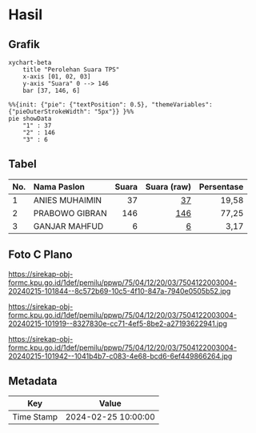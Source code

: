 # Hasil

## Grafik

```mermaid
xychart-beta
    title "Perolehan Suara TPS"
    x-axis [01, 02, 03]
    y-axis "Suara" 0 --> 146
    bar [37, 146, 6]
```

```mermaid
%%{init: {"pie": {"textPosition": 0.5}, "themeVariables": {"pieOuterStrokeWidth": "5px"}} }%%
pie showData
    "1" : 37
    "2" : 146
    "3" : 6
```

## Tabel

| No. | Nama Paslon    | Suara | Suara (raw) | Persentase |
|:--- |:-------------- | -----:| -----------:| ----------:|
| 1   | ANIES MUHAIMIN | 37    | [37][p-1]   | 19,58      |
| 2   | PRABOWO GIBRAN | 146   | [146][p-2]  | 77,25      |
| 3   | GANJAR MAHFUD  | 6     | [6][p-3]    | 3,17       |


[p-1]: https://github.com/gigit-pemilu/pemilu-2024-75-gorontalo/blob/main/pilpres/hitung-suara/sub/75-gorontalo/sub/04-pohuwato/sub/12-popayato-timur/sub/2003-marisa/sub/004-tps/sub/paslon-1.txt
[p-2]: https://github.com/gigit-pemilu/pemilu-2024-75-gorontalo/blob/main/pilpres/hitung-suara/sub/75-gorontalo/sub/04-pohuwato/sub/12-popayato-timur/sub/2003-marisa/sub/004-tps/sub/paslon-2.txt
[p-3]: https://github.com/gigit-pemilu/pemilu-2024-75-gorontalo/blob/main/pilpres/hitung-suara/sub/75-gorontalo/sub/04-pohuwato/sub/12-popayato-timur/sub/2003-marisa/sub/004-tps/sub/paslon-3.txt

## Foto C Plano

https://sirekap-obj-formc.kpu.go.id/1def/pemilu/ppwp/75/04/12/20/03/7504122003004-20240215-101844--8c572b69-10c5-4f10-847a-7940e0505b52.jpg

https://sirekap-obj-formc.kpu.go.id/1def/pemilu/ppwp/75/04/12/20/03/7504122003004-20240215-101919--8327830e-cc71-4ef5-8be2-a27193622941.jpg

https://sirekap-obj-formc.kpu.go.id/1def/pemilu/ppwp/75/04/12/20/03/7504122003004-20240215-101942--1041b4b7-c083-4e68-bcd6-6ef449866264.jpg


## Metadata

| Key        | Value               |
| ---------- | ------------------- |
| Time Stamp | 2024-02-25 10:00:00 |



